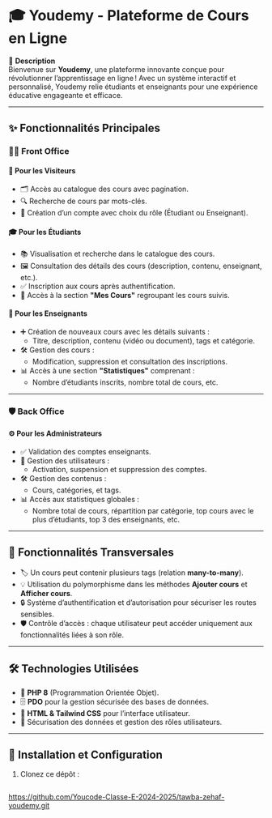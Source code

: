 

# 🎓 **Youdemy - Plateforme de Cours en Ligne**  

🚀 **Description**  
Bienvenue sur **Youdemy**, une plateforme innovante conçue pour révolutionner l’apprentissage en ligne ! Avec un système interactif et personnalisé, Youdemy relie étudiants et enseignants pour une expérience éducative engageante et efficace.  

---

## ✨ **Fonctionnalités Principales**  

### 👩‍🏫 **Front Office**  

#### 🌟 **Pour les Visiteurs**  
- 🗂️ Accès au catalogue des cours avec pagination.  
- 🔍 Recherche de cours par mots-clés.  
- 📝 Création d’un compte avec choix du rôle (Étudiant ou Enseignant).  

#### 🎓 **Pour les Étudiants**  
- 📚 Visualisation et recherche dans le catalogue des cours.  
- 🖼️ Consultation des détails des cours (description, contenu, enseignant, etc.).  
- ✅ Inscription aux cours après authentification.  
- 📂 Accès à la section **"Mes Cours"** regroupant les cours suivis.  

#### 📖 **Pour les Enseignants**  
- ➕ Création de nouveaux cours avec les détails suivants :  
  - Titre, description, contenu (vidéo ou document), tags et catégorie.  
- 🛠️ Gestion des cours :  
  - Modification, suppression et consultation des inscriptions.  
- 📊 Accès à une section **"Statistiques"** comprenant :  
  - Nombre d’étudiants inscrits, nombre total de cours, etc.  

---

### 🛡️ **Back Office**  

#### ⚙️ **Pour les Administrateurs**  
- ✅ Validation des comptes enseignants.  
- 👥 Gestion des utilisateurs :  
  - Activation, suspension et suppression des comptes.  
- 🛠️ Gestion des contenus :  
  - Cours, catégories, et tags.  
- 📊 Accès aux statistiques globales :  
  - Nombre total de cours, répartition par catégorie, top cours avec le plus d’étudiants, top 3 des enseignants, etc.  

---

## 📌 **Fonctionnalités Transversales**  
- 🏷️ Un cours peut contenir plusieurs tags (relation **many-to-many**).  
- 💡 Utilisation du polymorphisme dans les méthodes **Ajouter cours** et **Afficher cours**.  
- 🔒 Système d’authentification et d’autorisation pour sécuriser les routes sensibles.  
- 🛡️ Contrôle d’accès : chaque utilisateur peut accéder uniquement aux fonctionnalités liées à son rôle.  

---

## 🛠️ **Technologies Utilisées**  
- 🐘 **PHP 8** (Programmation Orientée Objet).  
- 🗄️ **PDO** pour la gestion sécurisée des bases de données.  
- 🎨 **HTML & Tailwind CSS** pour l’interface utilisateur.  
- 🔐 Sécurisation des données et gestion des rôles utilisateurs.  

---

## 🔗 **Installation et Configuration**  

1. Clonez ce dépôt :  
   ```bash
 https://github.com/Youcode-Classe-E-2024-2025/tawba-zehaf-youdemy.git